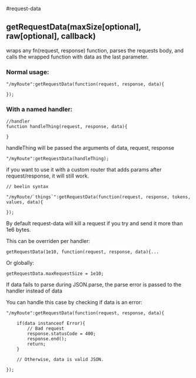 
#request-data

## getRequestData(maxSize[optional], raw[optional], callback)

wraps any fn(request, response) function, parses the requests body, and calls the wrapped function with data as the last parameter.

### Normal usage:

    "/myRoute":getRequestData(function(request, response, data){

    });

### With a named handler:

    //handler
    function handleThing(request, response, data){

    }

handleThing will be passed the arguments of data, request, response

    "/myRoute":getRequestData(handleThing);

if you want to use it with a custom router that adds params after request/response, it will still work.

    // beelin syntax

    "/myRoute/`things`":getRequestData(function(request, response, tokens, values, data){

    });

By default request-data will kill a request if you try and send it more than 1e6 bytes.

This can be overriden per handler:

    getRequestData(1e10, function(request, response, data){...

Or globally:

    getRequestData.maxRequestSize = 1e10;

If data fails to parse during JSON.parse, the parse error is passed to the handler instead of data

You can handle this case by checking if data is an error:

    "/myRoute":getRequestData(function(request, response, data){

        if(data instanceof Error){
            // Bad request
            response.statusCode = 400;
            response.end();
            return;
        }

        // Otherwise, data is valid JSON.

    });